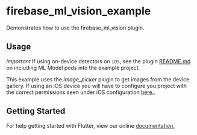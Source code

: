 # firebase_ml_vision_example

Demonstrates how to use the firebase_ml_vision plugin.

## Usage

*Important* If using on-device detectors on `iOS`, see the plugin
[README.md](https://github.com/FirebaseExtended/flutterfire/blob/master/packages/firebase_ml_vision/README.md) on including
ML Model pods into the example project.

This example uses the *image_picker* plugin to get images from the device gallery. If using an iOS
device you will have to configure you project with the correct permissions seen under iOS
configuration [here.](https://pub.dev/packages/image_picker).

## Getting Started

For help getting started with Flutter, view our online
[documentation.](https://flutter.io/)

